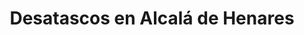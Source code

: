 ---
id: 'service-01'
title: 'Desatascos en Alcalá de Henares'
titleMeta: "Desatascos y Poceros en Alcalá de Henares | 24 Horas - Pociten"
canonical: https://www.desatascos-madrid.com/desatascos/alcala-de-henares

lugar: 'Alcalá de Henares'
mediumImage: 'renovation-lg.webp'
largeImage: 'desatascosalcala-md.webp'
metaContent: "Pociten: Desatascos y Poceros en Alcalá de Henares. Servicio 24h 🕑. Soluciones rápidas y eficaces para atascos. ¡Contáctanos! ☎️ 647 376 782"
detailBreadcrumbSubTitle: 'Single Service'
detailBreadcrumbDesc: 'Empresa de poceros en Alcalá de Henares con los mejores precios. Llámanos y compruébalo'

#Titulo del banner
title2: 'Desatascos en Alcalá de Henares'
#PARRAFO color negro de fondo y letras en verde
detailSubTitle: 'Desatascos Pociten: La Solución para tus Problemas de Desatascos y Obras de Pocería en Alcalá de Henares'

#PARRAFO slider
parrafo: "Soluciones integrales de desatascos y obras de pocería en Alcalá de Henares"

#PARRAFO Primera pregunta



descripcion: "Si resides en Alcalá de Henares y enfrentas inconvenientes con las tuberías de tu hogar o empresa, contar con un servicio de desatascos y pocería eficiente es crucial. Desatascos Pociten, con más de dos décadas de trayectoria en el sector, se destaca por brindar respuestas rápidas y efectivas a problemas de desatascos en Alcalá de Henares."
detailDesc: ""

#PARRAFO Segunda pregunta
pregunta2: "Sobre Nosotros: Expertos en Desatascos y Pocería"
descripcion1: "En Desatascos Pociten, nos enorgullecemos de nuestra experiencia y conocimientos en el ámbito de los desatascos y obras de pocería. Nuestro equipo, altamente cualificado y formado, está preparado para abordar cualquier desafío en tus instalaciones de tuberías, utilizando tecnología avanzada para asegurar un servicio de calidad superior."
descripcion2: ""

#PARRAFO Tercera pregunta
pregunta3: "Servicios Integrales en Alcalá de Henares"
descripcion3: "Nuestro catálogo de servicios abarca:"

#Set inner Html con contenido variable

contenidoDescripcion: "
<h3>Desatascos de tuberías en Alcalá de Henares</h3>
<p>Intervenimos en todo tipo de tuberías, utilizando equipos de última generación para desatascar eficientemente cualquier material.</p>
<br>

<h3>Limpieza de tuberías</h3>
<p>Más allá de los desatascos, ofrecemos mantenimiento preventivo y correctivo para evitar futuros problemas y asegurar el óptimo funcionamiento de tus instalaciones.</p>
<br>
<h3>Reparación de tuberías</h3>
<p>Empleamos métodos no invasivos para solucionar roturas o fisuras, evitando obras mayores y costosas.</p>
<br>
<h3>Obras de pocería</h3>
<p>Contamos con especialistas en obras de pocería, capaces de manejar desde la instalación de nuevas tuberías hasta la renovación de las existentes.</p>
<br>
<h3>Inspección con Cámaras</h3>
<p>Utilizamos cámaras de alta definición para inspeccionar y diagnosticar con precisión cualquier problema en tus tuberías.</p>
<br>

<h2>Compromiso con la Calidad</h2>
<p>En Desatascos Pociten, nuestra prioridad es la satisfacción del cliente. Nuestro enfoque se centra en ofrecer soluciones rápidas, eficientes y de alta calidad, a precios competitivos y con una atención personalizada.</p>
<br>
<h2>Contacta con los Expertos</h2>
<p>¿Necesitas ayuda con desatascos o obras de pocería en Alcalá de Henares? Contacta con Desatascos Pociten. Con nuestro equipo experto y tecnología avanzada, estamos listos para ofrecerte las mejores soluciones para tus problemas de tuberías.
<br>
En Desatascos Pociten, tu tranquilidad y la eficiencia de tus instalaciones son nuestra mayor preocupación. Confiar en nosotros es elegir experiencia, calidad y dedicación en desatascos y pocería en Alcalá de Henares.</p>
"

#PARRAFO Cuarta pregunta

descripcion4: "En resumen, si vives en Alcalá de Henares y necesitas solucionar problemas en tus tuberías, no dudes en contactar con Desatascos Pociten. Con más de 20 años de experiencia en el sector, contamos con un equipo altamente capacitado y tecnología de última generación para garantizar un servicio rápido, eficiente y de calidad. Ofrecemos una amplia gama de servicios, desde desatascos y limpieza de tuberías hasta reparación y obras de pocería. Además, nos preocupamos por ofrecer una atención al cliente personalizada y precios competitivos."

#FAqs de la pagina

accordionData:
 [
    {
      question: '¿Cuánto tiempo tardáis en resolver un problema de desatasco?',
      answer:
        'En Desatascos Pociten, nos esforzamos por ofrecer un servicio rápido y eficiente. El tiempo que tardamos en resolver un problema de desatasco depende del tipo de tubería y el nivel de obstrucción, pero siempre trabajamos con la mayor rapidez posible.',
    },
    {
      question: '¿Cuáles son los precios de vuestros servicios?',
      answer:
        'Los precios de nuestros servicios varían según el tipo de servicio y la complejidad del trabajo. Ofrecemos precios competitivos y siempre tratamos de ajustarnos a las necesidades y presupuesto de nuestros clientes.',
    },
    {
      question: '¿Utilizáis técnicas no invasivas en la reparación de tuberías?',
      answer:
        'Sí, en Desatascos Pociten utilizamos técnicas no invasivas en la reparación de tuberías. De esta forma, evitamos tener que hacer obras costosas y engorrosas.',
    },
      {
      question: '¿Ofrecéis servicios de emergencia?',
      answer: 'Sí, ofrecemos servicios de emergencia las 24 horas del día, los 7 días de la semana. Si tienes un problema urgente con tus tuberías, no dudes en contactarnos.'
    },
      {
      question: '¿Cuál es el área geográfica en la que ofrecéis vuestros servicios?',
      answer:
        'Ofrecemos nuestros servicios de desatascos y obras de pocería en Alcalá de Henares y en toda la zona de la Comunidad de Madrid. Si tienes dudas sobre si cubrimos tu zona, no dudes en contactarnos y estaremos encantados de ayudarte.',
    },
  ]



#OPCIONES LI

option1: '✅ Pisos y Viviendas: Soluciones para atascos en bañeras, fregaderos e inodoros, adaptadas a todo tipo de hogares.'
option2: '✅ Chalets Individuales, Adosados o Pareados: Especializados en resolver atascos en arquetas afectadas por hojas o tierra en propiedades privadas. '
option3: '✅ Colegios: Intervención eficaz en atascos de aseos y arquetas en patios escolares.'
option4: '✅ Urbanizaciones: Expertos en manejar atascos y problemas con arquetas deterioradas, tuberías y bajantes.'
option5: '✅ Restaurantes: Soluciones para atascos en cocinas, fregaderos y aseos, asegurando un ambiente limpio y funcional para clientes y personal.'
option6: '✅ Instalaciones Deportivas: Servicios para resolver problemas en desagües de piscinas y vaciado de arquetas en vestuarios.'
option7: '✅ Hoteles: Mantenimiento integral de instalaciones para garantizar el mejor servicio a los huéspedes.'
option8: '✅ Multinacionales: Gestión de incidencias y mantenimiento regular de instalaciones en oficinas corporativas..'
option9: '✅ Naves Industriales: Tratamiento eficiente de atrancos causados por acumulación de residuos en arquetas.'




#PARRAFO TEXTO FONDO NEGRO LETRAS VERDES ANTES DE BOTON

parrafo1: '<h2>24 HORAS A TU SERVICIO</h2>'


isFeatured: true
---